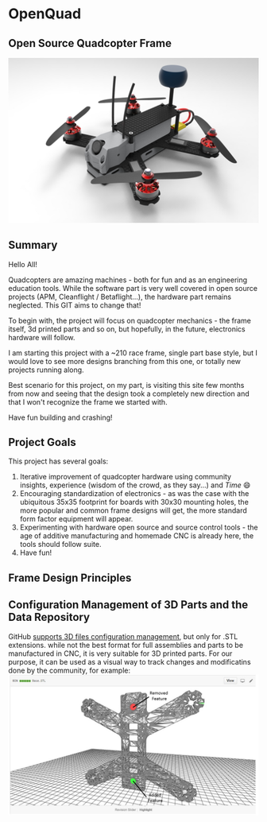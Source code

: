 # OpenQuad
## Open Source Quadcopter Frame ##
![alt tag](https://github.com/MikeKilo/OpenQuad/blob/master/MK210.40.jpg)
## Summary ##
Hello All!

Quadcopters are amazing machines - both for fun and as an engineering education tools. 
While the software part is very well covered in open source projects (APM, Cleanflight / Betaflight...), the hardware part remains neglected. This GIT aims to change that!

To begin with, the project will focus on quadcopter mechanics - the frame itself, 3d printed parts and so on, but hopefully, in the future, electronics hardware will follow. 

I am starting this project with a ~210 race frame, single part base style, but I would love to see more designs branching from this one, or totally new projects running along.

Best scenario for this project, on my part, is visiting this site few months from now and seeing that the design took a completely new direction and that I won't recognize the frame we started with.

Have fun building and crashing!

## Project Goals ##
This project has several goals:

1. Iterative improvement of quadcopter hardware using community insights, experience (wisdom of the crowd, as they say...) and *Time* :smile:
2. Encouraging standardization of electronics - as was the case with the ubiquitous 35x35 footprint for boards with 30x30 mounting holes, the more popular and common frame designs will get, the more standard form factor equipment will appear.
3. Experimenting with hardware open source and source control tools - the age of additive manufacturing and homemade CNC is already here, the tools should follow suite.
3. Have fun!

## Frame Design Principles ##

## Configuration Management of 3D Parts and the Data Repository ##
GitHub [supports 3D files configuration management](https://help.github.com/articles/3d-file-viewer/), but only for .STL extensions. while not the best format for full assemblies and parts to be manufactured in CNC, it is very suitable for 3D printed parts.
For our purpose, it can be used as a visual way to track changes and modificatins done by the community, for example:
![alt tag](https://github.com/MikeKilo/OpenQuad/blob/master/GitHub_STL_Diff.jpg)
